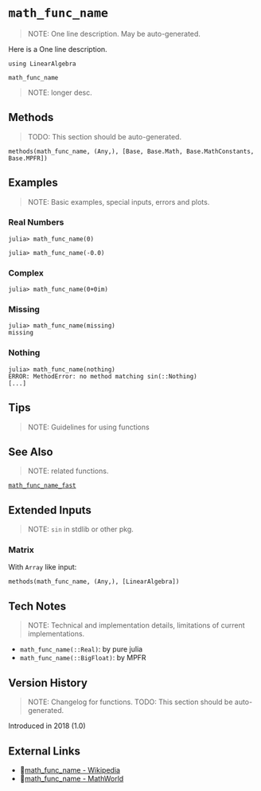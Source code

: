 # `math_func_name`
> NOTE: One line description.
> May be auto-generated.

Here is a One line description.

```@setup repl_only
using LinearAlgebra
```
```@docs
math_func_name
```

> NOTE: longer desc.


## Methods
> TODO: This section should be auto-generated.

```@repl
methods(math_func_name, (Any,), [Base, Base.Math, Base.MathConstants, Base.MPFR])
```


## Examples
> NOTE: Basic examples, special inputs, errors and plots.

### Real Numbers
```jldoctest
julia> math_func_name(0)

julia> math_func_name(-0.0)
```

### Complex
```jldoctest
julia> math_func_name(0+0im)
```

### Missing
```jldoctest
julia> math_func_name(missing)
missing
```

### Nothing
```jldoctest
julia> math_func_name(nothing)
ERROR: MethodError: no method matching sin(::Nothing)
[...]
```


## Tips
> NOTE: Guidelines for using functions


## See Also
> NOTE: related functions.

[`math_func_name_fast`](@ref)


## Extended Inputs
> NOTE: `sin` in stdlib or other pkg.

### Matrix
With `Array` like input:
```@repl repl_only
methods(math_func_name, (Any,), [LinearAlgebra])
```


## Tech Notes
> NOTE: Technical and implementation details,
> limitations of current implementations.

- `math_func_name(::Real)`: by pure julia
- `math_func_name(::BigFloat)`: by MPFR


## Version History
> NOTE: Changelog for functions.
> TODO: This section should be auto-generated.

Introduced in 2018 (1.0)


## External Links
- 🔗[math_func_name - Wikipedia](https://en.wikipedia.org/wiki/ )
- 🔗[math_func_name - MathWorld](https://mathworld.wolfram.com/ )
